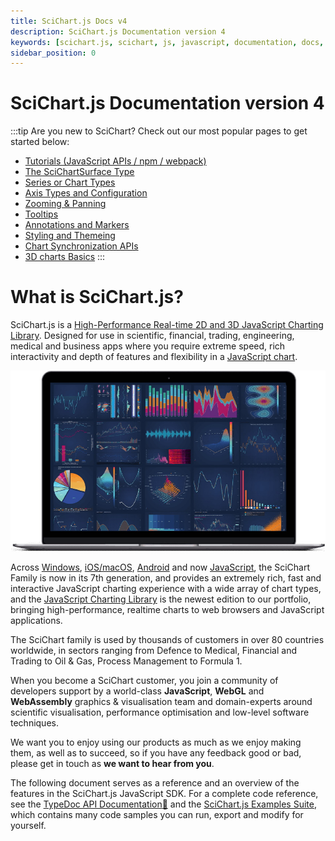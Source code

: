 ```yaml
---
title: SciChart.js Docs v4
description: SciChart.js Documentation version 4
keywords: [scichart.js, scichart, js, javascript, documentation, docs, version 4, v4]
sidebar_position: 0
---
```


# SciChart.js Documentation version 4

:::tip
Are you new to SciChart? Check out our most popular pages to get started below:

* [Tutorials (JavaScript APIs / npm / webpack)](/get-started/tutorials-js-npm-webpack/tutorial-01-setting-up-npm-project-with-scichart-js/index.md)
* [The SciChartSurface Type](/2d-charts/surface/scichart-surface-type-overview/index.md)        
* [Series or Chart Types](/2d-charts/chart-types/renderable-series-api-overview/index.md)
* [Axis Types and Configuration](/2d-charts/axis-api/axis-api-overview/index.md)
* [Zooming & Panning](/2d-charts/chart-modifier-api/zooming-and-panning/zoom-pan-modifier/index.md)
* [Tooltips](/2d-charts/chart-modifier-api/rollover-modifier/index.md)
* [Annotations and Markers](/2d-charts/annotations-api/annotations-api-overview/index.md)
* [Styling and Themeing](/2d-charts/styling-and-theming/theme-manager-api/index.md)
* [Chart Synchronization APIs](/2d-charts/chart-synchronization-api/synchronizing-multiple-charts/index.md)
* [3D charts Basics](/3d-charts/scichart-3d-basics/scichart-3d-basics-overview/index.md)
:::

# What is SciChart.js?

SciChart.js is a [High-Performance Real-time 2D and 3D JavaScript Charting Library](https://www.scichart.com/javascript-chart-features).
Designed for use in scientific, financial, trading, engineering, medical and business apps where you require extreme speed, rich interactivity and depth of features and flexibility in a [JavaScript chart](https://www.scichart.com/javascript-chart-features).

![Scichart](user-manual/toc/images/scichart-home-see-new-worlds.jpg)

Across [Windows](https://www.scichart.com/wpf-chart-features), [iOS/macOS](https://www.scichart.com/ios-charts), [Android](https://www.scichart.com/android-charts) and now [JavaScript](https://scichart.com/javascript-chart-features), the SciChart Family is now in its 7th generation, and provides an extremely rich, fast and interactive JavaScript charting experience with a wide array of chart types, and the [JavaScript Charting Library](https://www.scichart.com/javascript-chart-features) is the newest edition to our portfolio, bringing high-performance, realtime charts to web browsers and JavaScript applications.

The SciChart family is used by thousands of customers in over 80 countries worldwide, in sectors ranging from Defence to Medical,
Financial and Trading to Oil & Gas, Process Management to Formula 1.

When you become a SciChart customer, you join a community of developers support by a world-class **JavaScript**, **WebGL** and **WebAssembly** graphics & visualisation team and domain-experts around scientific visualisation, performance optimisation and low-level software techniques.

We want you to enjoy using our products as much as we enjoy making them, as well as to succeed, so if you have any feedback good or bad, please get in touch as **we want to hear from you**.

The following document serves as a reference and an overview of the features in the SciChart.js JavaScript SDK. For a complete code
reference, see the [TypeDoc API Documentation:blue_book:](https://www.scichart.com/documentation/js/v4/typedoc/index.html)
and the [SciChart.js Examples Suite](https://scichart.com/demo), which contains many code samples you can run, export and modify for yourself.